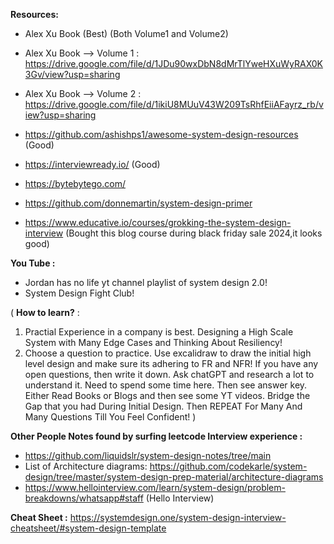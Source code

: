 **Resources:**

- Alex Xu Book (Best) (Both Volume1 and Volume2)
- Alex Xu Book --> Volume 1 : https://drive.google.com/file/d/1JDu90wxDbN8dMrTlYweHXuWyRAX0K3Gv/view?usp=sharing
- Alex Xu Book --> Volume 2 : https://drive.google.com/file/d/1ikiU8MUuV43W209TsRhfEiiAFayrz_rb/view?usp=sharing

- https://github.com/ashishps1/awesome-system-design-resources (Good)
- https://interviewready.io/ (Good)
- https://bytebytego.com/
- https://github.com/donnemartin/system-design-primer
- https://www.educative.io/courses/grokking-the-system-design-interview (Bought this blog course during black friday sale 2024,it looks good)


**You Tube :**
- Jordan has no life yt channel playlist of system design 2.0!
- System Design Fight Club!

(
**How to learn?** :
  1. Practial Experience in a company is best. Designing a High Scale System with Many Edge Cases and Thinking About Resiliency!
  2. Choose a question to practice. Use excalidraw to draw the initial high level design and make sure its adhering to FR and NFR! If you have any open questions, then write it down. Ask chatGPT and research a lot to understand it. Need to spend some time here. Then see answer key. Either Read Books or Blogs and then see some YT videos. Bridge the Gap that you had During Initial Design. Then REPEAT For Many And Many Questions Till You Feel Confident!
)

**Other People Notes found by surfing leetcode Interview experience :**
- https://github.com/liquidslr/system-design-notes/tree/main
- List of Architecture diagrams: https://github.com/codekarle/system-design/tree/master/system-design-prep-material/architecture-diagrams
- https://www.hellointerview.com/learn/system-design/problem-breakdowns/whatsapp#staff (Hello Interview)
  
**Cheat Sheet :** https://systemdesign.one/system-design-interview-cheatsheet/#system-design-template
